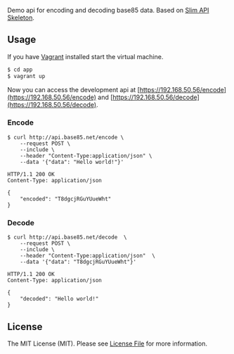 Demo api for encoding and decoding base85 data. Based on [Slim API Skeleton](https://github.com/tuupola/slim-api-skeleton).

## Usage

If you have [Vagrant](https://www.vagrantup.com/) installed start the virtual machine.

``` bash
$ cd app
$ vagrant up
```

Now you can access the development api at [https://192.168.50.56/encode](https://192.168.50.56/encode) and [https://192.168.50.56/decode](https://192.168.50.56/decode).


### Encode

```
$ curl http://api.base85.net/encode \
    --request POST \
    --include \
    --header "Content-Type:application/json" \
    --data '{"data": "Hello world!"}'

HTTP/1.1 200 OK
Content-Type: application/json

{
    "encoded": "T8dgcjRGuYUueWht"
}
```

### Decode

```
$ curl http://api.base85.net/decode  \
    --request POST \
    --include \
    --header "Content-Type:application/json"  \
    --data '{"data": "T8dgcjRGuYUueWht"}'

HTTP/1.1 200 OK
Content-Type: application/json

{
    "decoded": "Hello world!"
}
```

## License

The MIT License (MIT). Please see [License File](LICENSE.md) for more information.